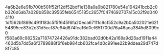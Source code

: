 4a6b2e6e91b700b501f52f12df52bdf1e138a0a9b821780e54e194241bcb2c0b326d6ab7a028b858c39565feb6545185c2657f0474692707a15c02f9d04041f0
1df562bf869c491f183c5f5f645f6fa20eca67111c9cf552c9a2b0a502021e62f54895ee83b2c31d5ccf87e94d874fca16d0ef651700d76a46aca3845d8099c0
f583a69c68252a71874724426a91dc382bad02d0b42a168a9d26ad1911a44460d5b7dd5a6f3789888f6f6eb984cb602fca4d0c991ee22b9ddea29d747d8f7c85
